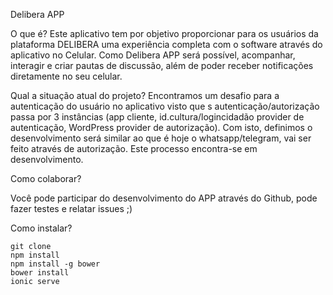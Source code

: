 Delibera APP

O que é? 
Este aplicativo tem por objetivo proporcionar para os usuários da plataforma DELIBERA uma experiência completa com o software através do aplicativo no Celular. 
Como  Delibera APP será possível, acompanhar, interagir e criar pautas de discussão, além de poder receber notificações diretamente no seu celular. 

Qual a situação atual do projeto? 
Encontramos um desafio para a autenticação do usuário no aplicativo visto que s autenticação/autorização passa por 3 instâncias (app cliente, id.cultura/logincidadão provider de autenticação, WordPress provider de autorização). Com isto, definimos o desenvolvimento será similar ao que é hoje o whatsapp/telegram, vai ser feito através de autorização.
Este processo encontra-se em desenvolvimento. 

Como colaborar?

Você pode participar do desenvolvimento do APP através do Github, pode fazer testes e relatar issues ;) 

Como instalar? 
```
git clone
npm install
npm install -g bower
bower install
ionic serve
```
